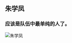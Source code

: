 ## 朱学凤
### 应该是队伍中最单纯的人了。
![朱学凤](http://mmbiz.qpic.cn/mmbiz_jpg/o4VNBgDFNzHqc92tqoULeaCGY3UIMaaEgvPxUBH6NFQWPCz113e4DsFc9fPTNdJpGYAy2fOrycHPibP5pS9Hj5A/640?wx_fmt=jpeg&tp=webp&wxfrom=5&wx_lazy=1 "问题不大")
